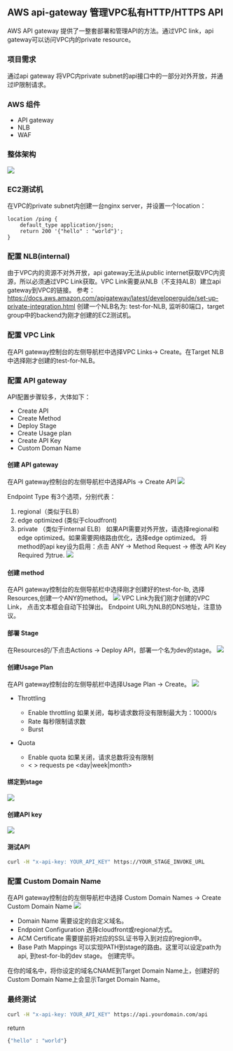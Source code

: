 ## AWS api-gateway 管理VPC私有HTTP/HTTPS API
AWS API gateway 提供了一整套部署和管理API的方法。通过VPC link，api gateway可以访问VPC内的private resource。

### 项目需求
通过api gateway 将VPC内private subnet的api接口中的一部分对外开放，并通过IP限制请求。

### AWS 组件
- API gateway
- NLB
- WAF

### 整体架构
![](images/api-gateway/架构图.png)

### EC2测试机
在VPC的private subnet内创建一台nginx server，并设置一个location：
```nginx
location /ping {
    default_type application/json;
    return 200 '{"hello" : "world"}';
}
```

### 配置 NLB(internal)
由于VPC内的资源不对外开放，api gateway无法从public internet获取VPC内资源，所以必须通过VPC Link获取。VPC Link需要从NLB（不支持ALB）建立api gateway到VPC的链接。
参考：<https://docs.aws.amazon.com/apigateway/latest/developerguide/set-up-private-integration.html>
创建一个NLB名为: test-for-NLB, 监听80端口，target group中的backend为刚才创建的EC2测试机。

### 配置 VPC Link
在API gateway控制台的左侧导航栏中选择VPC Links-> Create。在Target NLB中选择刚才创建的test-for-NLB。

### 配置 API gateway
API配置步骤较多，大体如下：
- Create API
- Create Method
- Deploy Stage
- Create Usage plan 
- Create API Key
- Custom Doman Name

#### 创建 API gateway
在API gateway控制台的左侧导航栏中选择APIs -> Create API
![](images/api-gateway/create_api.png)

Endpoint Type 有3个选项，分别代表：
1. regional（类似于ELB）
2. edge optimized (类似于cloudfront)
3. private （类似于internal ELB）
如果API需要对外开放，请选择regional和edge optimized。如果需要网络路由优化，选择edge optimized。
将method的api key设为启用：点击 ANY -> Method Request -> 修改 API Key Required 为true.
![](images/api-gateway/enable_api_key.png)

 
#### 创建 method
在API gateway控制台的左侧导航栏中选择刚才创建好的test-for-lb, 选择Resources,创建一个ANY的method。
![](images/api-gateway/create_method.png)
VPC Link为我们刚才创建的VPC Link， 点击文本框会自动下拉弹出。
Endpoint URL为NLB的DNS地址，注意协议。


#### 部署 Stage
在Resources的/下点击Actions -> Deploy API，部署一个名为dev的stage。
![](images/api-gateway/deploy_dev.png)

#### 创建Usage Plan
在API gateway控制台的左侧导航栏中选择Usage Plan -> Create。
![](images/api-gateway/create_usage_plan1.png)
+ Throttling
    + Enable throttling  如果关闭，每秒请求数将没有限制最大为：10000/s
    + Rate  每秒限制请求数
    + Burst 
    
+ Quota
    + Enable quota 如果关闭，请求总数将没有限制
    + < > requests pe <day|week|month>
#### 绑定到stage
![](images/api-gateway/create_usage_plan2.png)

#### 创建API key
![](images/api-gateway/create_api1.png)

#### 测试API
```bash
curl -H "x-api-key: YOUR_API_KEY" https://YOUR_STAGE_INVOKE_URL
```

### 配置 Custom Domain Name
在API gateway控制台的左侧导航栏中选择 Custom Domain Names -> Create Custom Domain Name
![](images/api-gateway/custom_domain.png)
- Domain Name 需要设定的自定义域名。
- Endpoint Configuration 选择cloudfront或regional方式。
- ACM Certificate 需要提前将对应的SSL证书导入到对应的region中。
- Base Path Mappings 可以实现PATH到stage的路由。这里可以设定path为api, 到test-for-lb的dev stage。
创建完毕。

在你的域名中，将你设定的域名CNAME到Target Domain Name上，创建好的Custom Domain Name上会显示Target Domain Name。

### 最终测试
```bash
curl -H "x-api-key: YOUR_API_KEY" https://api.yourdomain.com/api
```
return
```bash
{"hello" : "world"}
```

